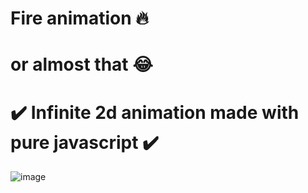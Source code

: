 # Fire animation 🔥
# or almost that 😂
# ✔️ Infinite 2d animation made with pure javascript ✔️
![image](https://user-images.githubusercontent.com/94203956/161852657-215ee72f-77f9-4ca2-83d4-a65f50e71556.png)
